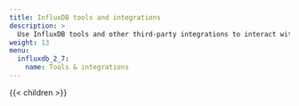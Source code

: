 ```yaml
---
title: InfluxDB tools and integrations
description: >
  Use InfluxDB tools and other third-party integrations to interact with, manage, and visualize data in InfluxDB.
weight: 13
menu:
  influxdb_2_7:
    name: Tools & integrations
---
```


{{< children >}}
